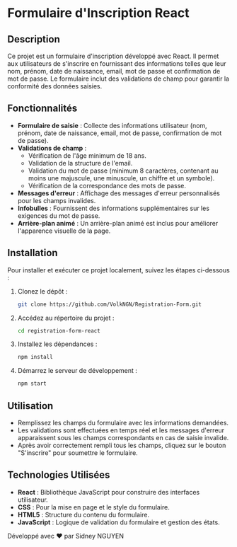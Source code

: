 # Formulaire d'Inscription React

## Description

Ce projet est un formulaire d'inscription développé avec React. Il permet aux utilisateurs de s'inscrire en fournissant des informations telles que leur nom, prénom, date de naissance, email, mot de passe et confirmation de mot de passe. Le formulaire inclut des validations de champ pour garantir la conformité des données saisies.

## Fonctionnalités

- **Formulaire de saisie** : Collecte des informations utilisateur (nom, prénom, date de naissance, email, mot de passe, confirmation de mot de passe).
- **Validations de champ** :
  - Vérification de l'âge minimum de 18 ans.
  - Validation de la structure de l'email.
  - Validation du mot de passe (minimum 8 caractères, contenant au moins une majuscule, une minuscule, un chiffre et un symbole).
  - Vérification de la correspondance des mots de passe.
- **Messages d'erreur** : Affichage des messages d'erreur personnalisés pour les champs invalides.
- **Infobulles** : Fournissent des informations supplémentaires sur les exigences du mot de passe.
- **Arrière-plan animé** : Un arrière-plan animé est inclus pour améliorer l'apparence visuelle de la page.

## Installation

Pour installer et exécuter ce projet localement, suivez les étapes ci-dessous :

1. Clonez le dépôt :
   ```bash
   git clone https://github.com/VolkNGN/Registration-Form.git
   ```

2. Accédez au répertoire du projet :
   ```bash
   cd registration-form-react
   ```

3. Installez les dépendances :
   ```bash
   npm install
   ```

4. Démarrez le serveur de développement :
   ```bash
   npm start
   ```

## Utilisation

- Remplissez les champs du formulaire avec les informations demandées.
- Les validations sont effectuées en temps réel et les messages d'erreur apparaissent sous les champs correspondants en cas de saisie invalide.
- Après avoir correctement rempli tous les champs, cliquez sur le bouton "S'inscrire" pour soumettre le formulaire.

## Technologies Utilisées

- **React** : Bibliothèque JavaScript pour construire des interfaces utilisateur.
- **CSS** : Pour la mise en page et le style du formulaire.
- **HTML5** : Structure du contenu du formulaire.
- **JavaScript** : Logique de validation du formulaire et gestion des états.

Développé avec ❤️ par Sidney NGUYEN